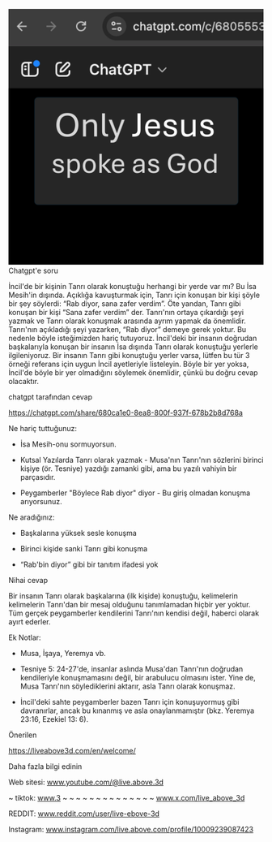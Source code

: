 ![Video cover image](../cover.jpeg)
Chatgpt'e soru

İncil'de bir kişinin Tanrı olarak konuştuğu herhangi bir yerde var mı? Bu İsa Mesih'in dışında. Açıklığa kavuşturmak için, Tanrı için konuşan bir kişi şöyle bir şey söylerdi: “Rab diyor, sana zafer verdim”. Öte yandan, Tanrı gibi konuşan bir kişi “Sana zafer verdim” der. Tanrı'nın ortaya çıkardığı şeyi yazmak ve Tanrı olarak konuşmak arasında ayrım yapmak da önemlidir. Tanrı'nın açıkladığı şeyi yazarken, “Rab diyor” demeye gerek yoktur. Bu nedenle böyle isteğimizden hariç tutuyoruz. İncil'deki bir insanın doğrudan başkalarıyla konuşan bir insanın İsa dışında Tanrı olarak konuştuğu yerlerle ilgileniyoruz. Bir insanın Tanrı gibi konuştuğu yerler varsa, lütfen bu tür 3 örneği referans için uygun İncil ayetleriyle listeleyin. Böyle bir yer yoksa, İncil'de böyle bir yer olmadığını söylemek önemlidir, çünkü bu doğru cevap olacaktır.

chatgpt tarafından cevap

https://chatgpt.com/share/680ca1e0-8ea8-800f-937f-678b2b8d768a

Ne hariç tuttuğunuz:

* İsa Mesih-onu sormuyorsun.

* Kutsal Yazılarda Tanrı olarak yazmak - Musa'nın Tanrı'nın sözlerini birinci kişiye (ör. Tesniye) yazdığı zamanki gibi, ama bu yazılı vahiyin bir parçasıdır.

* Peygamberler "Böylece Rab diyor" diyor - Bu giriş olmadan konuşma arıyorsunuz.

Ne aradığınız:

* Başkalarına yüksek sesle konuşma

* Birinci kişide sanki Tanrı gibi konuşma

* “Rab'bin diyor” gibi bir tanıtım ifadesi yok

Nihai cevap

Bir insanın Tanrı olarak başkalarına (ilk kişide) konuştuğu, kelimelerin kelimelerin Tanrı'dan bir mesaj olduğunu tanımlamadan hiçbir yer yoktur. Tüm gerçek peygamberler kendilerini Tanrı'nın kendisi değil, haberci olarak ayırt ederler.

Ek Notlar:

* Musa, İşaya, Yeremya vb.

* Tesniye 5: 24-27'de, insanlar aslında Musa'dan Tanrı'nın doğrudan kendileriyle konuşmamasını değil, bir arabulucu olmasını ister. Yine de, Musa Tanrı'nın söylediklerini aktarır, asla Tanrı olarak konuşmaz.

* İncil'deki sahte peygamberler bazen Tanrı için konuşuyormuş gibi davranırlar, ancak bu kınanmış ve asla onaylanmamıştır (bkz. Yeremya 23:16, Ezekiel 13: 6).


Önerilen

https://liveabove3d.com/en/welcome/


Daha fazla bilgi edinin

Web sitesi: www.youtube.com/@live.above.3d

~ tiktok: www.3 ~ ~ ~ ~ ~ ~ ~ ~ ~ ~ ~ ~ ~ ~ www.x.com/live_above_3d

REDDIT: www.reddit.com/user/live-ebove-3d

Instagram: www.instagram.com/live.above.com/profile/10009239087423


